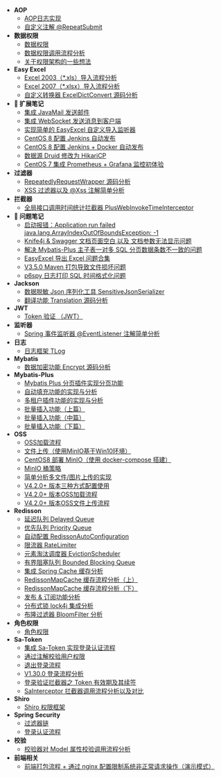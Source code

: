 <!-- _sidebar.md -->

- **AOP**
  - [AOP日志实现](/ruoyi-vue-plus/aop/01_aop_log.md)
  - [自定义注解 @RepeatSubmit](/ruoyi-vue-plus/aop/02_@RepeatSubmit.md)
- **数据权限**
  - [数据权限](/ruoyi-vue-plus/data-permission/00_permission.md)
  - [数据权限调用流程分析](/ruoyi-vue-plus/data-permission/01_invoke_anlysis.md)
  - [关于权限架构的一些想法](/ruoyi-vue-plus/data-permission/02_thoughts.md)
- **Easy Excel**
  - [Excel 2003（*.xls）导入流程分析]()
  - [Excel 2007（*.xlsx）导入流程分析]()
  - [自定义转换器 ExcelDictConvert 源码分析]()
- **📘 扩展笔记**
  - [集成 JavaMail 发送邮件]()
  - [集成 WebSocket 发送消息到客户端]()
  - [实现简单的 EasyExcel 自定义导入监听器]()
  - [CentOS 8 配置 Jenkins 自动发布]()
  - [CentOS 8 配置 Jenkins + Docker 自动发布]()
  - [数据源 Druid 修改为 HikariCP]()
  - [CentOS 7 集成 Prometheus + Grafana 监控初体验]()
- **过滤器**
  - [RepeatedlyRequestWrapper 源码分析]()
  - [XSS 过滤器以及 @Xss 注解简单分析]()
- **拦截器**
  - [全局接口调用时间统计拦截器 PlusWebInvokeTimeInterceptor]()
- **📕 问题笔记**
  - [启动报错：Application run failed java.lang.ArrayIndexOutOfBoundsException: -1]()
  - [Knife4j & Swagger 文档页面空白 以及 文档参数无法显示问题]()
  - [解决 Mybatis-Plus 主子表一对多 SQL 分页数据条数不一致的问题]()
  - [EasyExcel 导出 Excel 问题合集]()
  - [V3.5.0 Maven 打包导致文件损坏问题]()
  - [p6spy 日志打印 SQL 时间格式化问题]()
- **Jackson**
  - [数据脱敏 Json 序列化工具 SensitiveJsonSerializer]()
  - [翻译功能 Translation 源码分析]()
- **JWT**
  - [Token 验证 （JWT）]()
- **监听器**
  - [Spring 事件监听器 @EventListener 注解简单分析]()
- **日志**
  - [日志框架 TLog]()
- **Mybatis**
  - [数据加密功能 Encrypt 源码分析]()
- **Mybatis-Plus**
  - [Mybatis Plus 分页插件实现分页功能]()
  - [自动填充功能的实现与分析]()
  - [多租户插件功能的实现与分析]()
  - [批量插入功能（上篇）]()
  - [批量插入功能（中篇）]()
  - [批量插入功能（下篇）]()
- **OSS**
  - [OSS加载流程]()
  - [文件上传（使用MinIO基于Win10环境）]()
  - [CentOS8 部署 MinIO（使用 docker-compose 搭建）]()
  - [MinIO 桶策略]()
  - [简单分析多文件/图片上传的实现]()
  - [V4.2.0+ 版本三种方式配置使用]()
  - [V4.2.0+ 版本OSS加载流程]()
  - [V4.2.0+ 版本OSS文件上传流程]()
- **Redisson**
  - [延迟队列 Delayed Queue]()
  - [优先队列 Priority Queue]()
  - [自动配置 RedissonAutoConfiguration]()
  - [限流器 RateLimiter]()
  - [元素淘汰调度器 EvictionScheduler]()
  - [有界阻塞队列 Bounded Blocking Queue]()
  - [集成 Spring Cache 缓存分析]()
  - [RedissonMapCache 缓存流程分析（上）]()
  - [RedissonMapCache 缓存流程分析（下）]()
  - [发布 & 订阅功能分析]()
  - [分布式锁 lock4j 集成分析]()
  - [布隆过滤器 BloomFilter 分析]()
- **角色权限**
  - [角色权限]()
- **Sa-Token**
  - [集成 Sa-Token 实现登录认证流程]()
  - [通过注解校验用户权限]()
  - [退出登录流程]()
  - [V1.30.0 登录流程分析]()
  - [登录验证拦截器之 Token 有效期及其续签]()
  - [SaInterceptor 拦截器调用流程分析以及对比]()
- **Shiro**
  - [Shiro 权限框架]()
- **Spring Security**
  - [过滤器链]()
  - [登录认证流程]()
- **校验**
  - [校验器对 Model 属性校验调用流程分析]()
- **前端相关**
  - [前端打包流程 + 通过 nginx 配置限制系统非正常请求操作（演示模式）]()